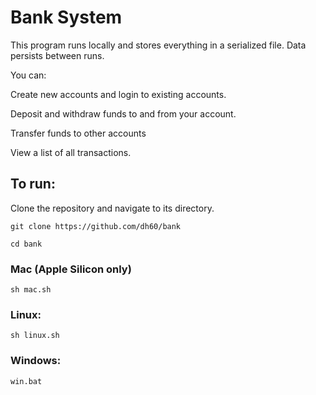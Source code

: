 # Bank System
This program runs locally and stores everything in a serialized file. Data persists between runs.

You can:

Create new accounts and login to existing accounts.

Deposit and withdraw funds to and from your account.

Transfer funds to other accounts

View a list of all transactions.

## To run:
Clone the repository and navigate to its directory.

`git clone https://github.com/dh60/bank`

`cd bank`
### Mac (Apple Silicon only)
`sh mac.sh`
### Linux:
`sh linux.sh`
### Windows:
`win.bat`
